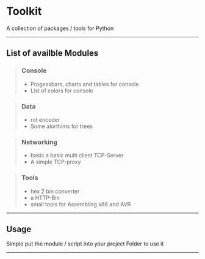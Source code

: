 # Toolkit

A collection of packages / tools for Python

---

## List of availble Modules
 > ### Console
 > * Progessbars, charts and tables for console
 > * List of colors for console 
 
 > ### Data
 > * rot encoder
 > * Some alorthims for trees
 
 > ### Networking
 > * basic a basic multi client TCP-Server
 > * A simple TCP-proxy
 
 > ### Tools
 > * hex 2 bin converter
 > * a HTTP-Bin
 > * small tools for Assembling x86 and AVR

---

## Usage
Simple put the module / script into your project Folder
to use it 

---